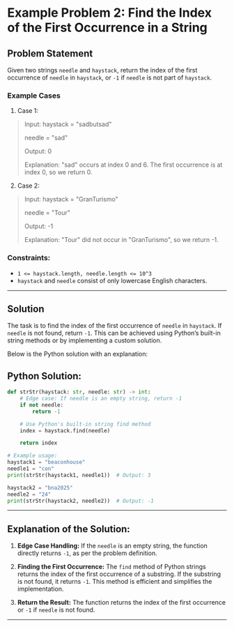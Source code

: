 # Example Problem 2: Find the Index of the First Occurrence in a String

## Problem Statement
Given two strings `needle` and `haystack`, return the index of the first occurrence of `needle` in `haystack`, or `-1` if `needle` is not part of `haystack`.

### Example Cases

1. Case 1:
>Input:
>haystack = "sadbutsad"
>
>    needle = "sad"
>
>Output:
>0
>
>Explanation: "sad" occurs at index 0 and 6. The first occurrence is at index 0, so we return 0.

2. Case 2:
>Input:
>haystack = "GranTurismo"
>
>    needle = "Tour"
>
>Output:
>-1
>
>Explanation: "Tour" did not occur in "GranTurismo", so we return -1.

### Constraints:
- `1 <= haystack.length, needle.length <= 10^3`
- `haystack` and `needle` consist of only lowercase English characters.

---

## Solution
The task is to find the index of the first occurrence of `needle` in `haystack`. If `needle` is not found, return `-1`. This can be achieved using Python’s built-in string methods or by implementing a custom solution.

Below is the Python solution with an explanation:

## Python Solution:
```python
def strStr(haystack: str, needle: str) -> int:
    # Edge case: If needle is an empty string, return -1
    if not needle:
        return -1

    # Use Python's built-in string find method
    index = haystack.find(needle)

    return index

# Example usage:
haystack1 = "beaconhouse"
needle1 = "con"
print(strStr(haystack1, needle1))  # Output: 3

haystack2 = "bna2025"
needle2 = "24"
print(strStr(haystack2, needle2))  # Output: -1
```

---

## Explanation of the Solution:
1. **Edge Case Handling:** If the `needle` is an empty string, the function directly returns `-1`, as per the problem definition.

2. **Finding the First Occurrence:** The `find` method of Python strings returns the index of the first occurrence of a substring. If the substring is not found, it returns `-1`. This method is efficient and simplifies the implementation.

3. **Return the Result:** The function returns the index of the first occurrence or `-1` if `needle` is not found.

---
